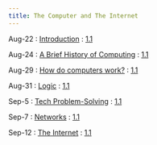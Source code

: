 ```yaml
---
title: The Computer and The Internet
---
```


Aug-22
: [Introduction](#)
  : [1.1](#)

Aug-24
: [A Brief History of Computing](#)
  : [1.1](#)

Aug-29
: [How do computers work?](#)
  : [1.1](#)

Aug-31
: [Logic](#)
  : [1.1](#)
<!-- : **HW 1 Available**{: .label .label-purple } -->

Sep-5
: [Tech Problem-Solving](#)
  : [1.1](#)

Sep-7
: [Networks](#)
  : [1.1](#)

Sep-12
: [The Internet](#)
  : [1.1](#)
